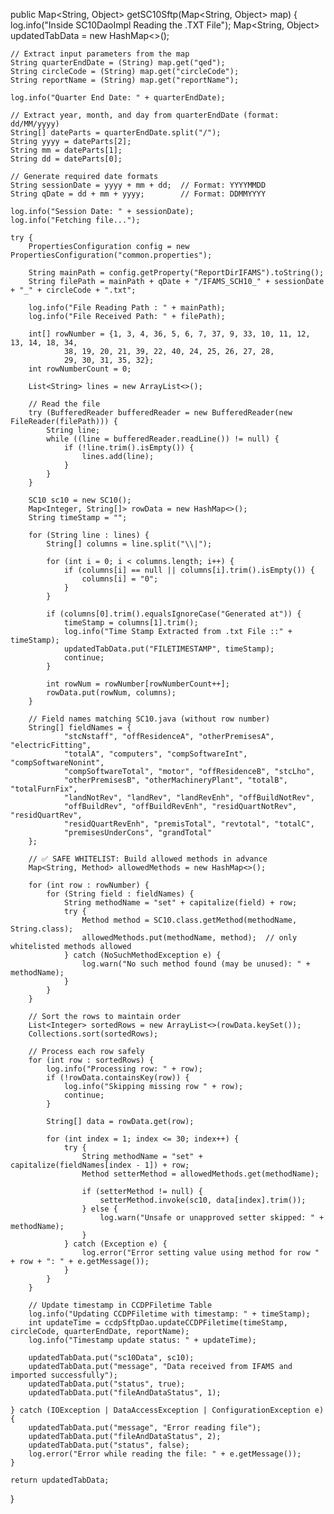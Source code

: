 public Map<String, Object> getSC10Sftp(Map<String, Object> map) {
    log.info("Inside SC10DaoImpl Reading the .TXT File");
    Map<String, Object> updatedTabData = new HashMap<>();

    // Extract input parameters from the map
    String quarterEndDate = (String) map.get("qed");
    String circleCode = (String) map.get("circleCode");
    String reportName = (String) map.get("reportName");

    log.info("Quarter End Date: " + quarterEndDate);

    // Extract year, month, and day from quarterEndDate (format: dd/MM/yyyy)
    String[] dateParts = quarterEndDate.split("/");
    String yyyy = dateParts[2];
    String mm = dateParts[1];
    String dd = dateParts[0];

    // Generate required date formats
    String sessionDate = yyyy + mm + dd;  // Format: YYYYMMDD
    String qDate = dd + mm + yyyy;        // Format: DDMMYYYY

    log.info("Session Date: " + sessionDate);
    log.info("Fetching file...");

    try {
        PropertiesConfiguration config = new PropertiesConfiguration("common.properties");

        String mainPath = config.getProperty("ReportDirIFAMS").toString();
        String filePath = mainPath + qDate + "/IFAMS_SCH10_" + sessionDate + "_" + circleCode + ".txt";

        log.info("File Reading Path : " + mainPath);
        log.info("File Received Path: " + filePath);

        int[] rowNumber = {1, 3, 4, 36, 5, 6, 7, 37, 9, 33, 10, 11, 12, 13, 14, 18, 34,
                38, 19, 20, 21, 39, 22, 40, 24, 25, 26, 27, 28,
                29, 30, 31, 35, 32};
        int rowNumberCount = 0;

        List<String> lines = new ArrayList<>();

        // Read the file
        try (BufferedReader bufferedReader = new BufferedReader(new FileReader(filePath))) {
            String line;
            while ((line = bufferedReader.readLine()) != null) {
                if (!line.trim().isEmpty()) {
                    lines.add(line);
                }
            }
        }

        SC10 sc10 = new SC10();
        Map<Integer, String[]> rowData = new HashMap<>();
        String timeStamp = "";

        for (String line : lines) {
            String[] columns = line.split("\\|");

            for (int i = 0; i < columns.length; i++) {
                if (columns[i] == null || columns[i].trim().isEmpty()) {
                    columns[i] = "0";
                }
            }

            if (columns[0].trim().equalsIgnoreCase("Generated at")) {
                timeStamp = columns[1].trim();
                log.info("Time Stamp Extracted from .txt File ::" + timeStamp);
                updatedTabData.put("FILETIMESTAMP", timeStamp);
                continue;
            }

            int rowNum = rowNumber[rowNumberCount++];
            rowData.put(rowNum, columns);
        }

        // Field names matching SC10.java (without row number)
        String[] fieldNames = {
                "stcNstaff", "offResidenceA", "otherPremisesA", "electricFitting",
                "totalA", "computers", "compSoftwareInt", "compSoftwareNonint",
                "compSoftwareTotal", "motor", "offResidenceB", "stcLho",
                "otherPremisesB", "otherMachineryPlant", "totalB", "totalFurnFix",
                "landNotRev", "landRev", "landRevEnh", "offBuildNotRev",
                "offBuildRev", "offBuildRevEnh", "residQuartNotRev", "residQuartRev",
                "residQuartRevEnh", "premisTotal", "revtotal", "totalC",
                "premisesUnderCons", "grandTotal"
        };

        // ✅ SAFE WHITELIST: Build allowed methods in advance
        Map<String, Method> allowedMethods = new HashMap<>();

        for (int row : rowNumber) {
            for (String field : fieldNames) {
                String methodName = "set" + capitalize(field) + row;
                try {
                    Method method = SC10.class.getMethod(methodName, String.class);
                    allowedMethods.put(methodName, method);  // only whitelisted methods allowed
                } catch (NoSuchMethodException e) {
                    log.warn("No such method found (may be unused): " + methodName);
                }
            }
        }

        // Sort the rows to maintain order
        List<Integer> sortedRows = new ArrayList<>(rowData.keySet());
        Collections.sort(sortedRows);

        // Process each row safely
        for (int row : sortedRows) {
            log.info("Processing row: " + row);
            if (!rowData.containsKey(row)) {
                log.info("Skipping missing row " + row);
                continue;
            }

            String[] data = rowData.get(row);

            for (int index = 1; index <= 30; index++) {
                try {
                    String methodName = "set" + capitalize(fieldNames[index - 1]) + row;
                    Method setterMethod = allowedMethods.get(methodName);

                    if (setterMethod != null) {
                        setterMethod.invoke(sc10, data[index].trim());
                    } else {
                        log.warn("Unsafe or unapproved setter skipped: " + methodName);
                    }
                } catch (Exception e) {
                    log.error("Error setting value using method for row " + row + ": " + e.getMessage());
                }
            }
        }

        // Update timestamp in CCDPFiletime Table
        log.info("Updating CCDPFiletime with timestamp: " + timeStamp);
        int updateTime = ccdpSftpDao.updateCCDPFiletime(timeStamp, circleCode, quarterEndDate, reportName);
        log.info("Timestamp update status: " + updateTime);

        updatedTabData.put("sc10Data", sc10);
        updatedTabData.put("message", "Data received from IFAMS and imported successfully");
        updatedTabData.put("status", true);
        updatedTabData.put("fileAndDataStatus", 1);

    } catch (IOException | DataAccessException | ConfigurationException e) {
        updatedTabData.put("message", "Error reading file");
        updatedTabData.put("fileAndDataStatus", 2);
        updatedTabData.put("status", false);
        log.error("Error while reading the file: " + e.getMessage());
    }

    return updatedTabData;
}